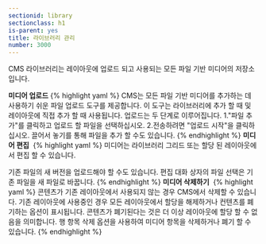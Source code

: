 ```yaml
---
sectionid: library
sectionclass: h1
is-parent: yes
title: 라이브러리 관리
number: 3000
---
```

CMS 라이브러리는 레이아웃에 업로드 되고 사용되는 모든 파일 기반 미디어의 저장소입니다.

__미디어 업로드__
{% highlight yaml %}
CMS는 모든 파일 기반 미디어를 추가하는 데 사용하기 쉬운 파일 업로드 도구를 제공합니다. 이 도구는 라이브러리에 추가 할 때 및 레이아웃에 직접 추가 할 때 사용됩니다.
업로드는 두 단계로 이루어집니다.
1."파일 추가"를 클릭하고 업로드 할 파일을 선택하십시오.
2.전송하려면 "업로드 시작"을 클릭하십시오.
끌어서 놓기를 통해 파일을 추가 할 수도 있습니다.
{% endhighlight %}
__미디어 편집__ 
{% highlight yaml %}
미디어는 라이브러리 그리드 또는 할당 된 레이아웃에서 편집 할 수 있습니다.

기존 파일의 새 버전을 업로드해야 할 수도 있습니다. 편집 대화 상자의 파일 선택은 기존 파일을 새 파일로 바꿉니다.
{% endhighlight %}
__미디어 삭제하기__ 
{% highlight yaml %}
콘텐츠가 기존 레이아웃에서 사용되지 않는 경우 CMS에서 삭제할 수 있습니다. 기존 레이아웃에 사용중인 경우 모든 레이아웃에서 할당을 해제하거나 컨텐츠를 폐기하는 옵션이 표시됩니다. 콘텐츠가 폐기된다는 것은 더 이상 레이아웃에 할당 할 수 없음을 의미합니다.
행 항목 삭제 옵션을 사용하여 미디어 항목을 삭제하거나 폐기 할 수 있습니다.
{% endhighlight %}
